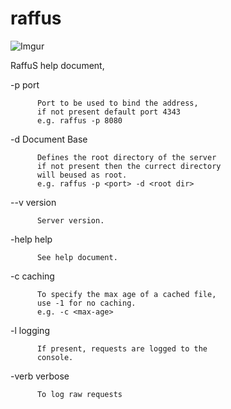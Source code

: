 # raffus

![Imgur](https://i.imgur.com/fPILxU7.png)


RaffuS help document,

-p        port

          Port to be used to bind the address,
          if not present default port 4343
          e.g. raffus -p 8080 

-d        Document Base

          Defines the root directory of the server
          if not present then the currect directory
          will beused as root.
          e.g. raffus -p <port> -d <root dir>

--v       version

          Server version.

-help     help

          See help document.

-c        caching

          To specify the max age of a cached file,
          use -1 for no caching.
          e.g. -c <max-age>

-l        logging

          If present, requests are logged to the
          console.


-verb     verbose

          To log raw requests
